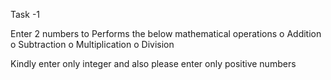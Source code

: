 Task -1 

Enter 2 numbers to Performs the below mathematical operations
o	Addition
o	Subtraction
o	Multiplication
o	Division 

Kindly enter only integer and also please enter only positive numbers 

